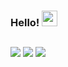 ### Hello! <img src="https://media.giphy.com/media/hvRJCLFzcasrR4ia7z/giphy.gif" width="25px">

 ##
 
<div> 
  <a href="https://www.linkedin.com/in/luisreimberg" target="_blank"><img src="https://img.shields.io/badge/-LinkedIn-%230077B5?style=for-the-badge&logo=linkedin&logoColor=white" target="_blank"></a> 
    <a href="https://medium.com/@LuisReimberg" target="_blank"><img src="https://img.shields.io/badge/Medium-12100E?style=for-the-badge&logo=medium&logoColor=white" target="_blank"></a> 
  <a href = "mailto:contatorafaballerini@gmail.com"><img src="https://img.shields.io/badge/Gmail-D14836?style=for-the-badge&logo=gmail&logoColor=white" target="_blank"></a>

</div>


<!--
